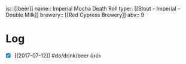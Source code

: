 is:: [[beer]]
name:: Imperial Mocha Death Roll
type:: [[Stout - Imperial - Double Milk]]
brewery:: [[Red Cypress Brewery]]
abv:: 9

# Log
- [x] [[2017-07-12]] #do/drink/beer 👍👍
